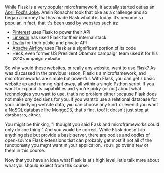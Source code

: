 [//]: # (https://web.archive.org/web/20110904053655/http://denied.immersedcode.org/)
[//]: # (https://www.quora.com/What-challenges-has-Pinterest-encountered-with-Flask?share=1)
[//]: # (https://www.quora.com/What-is-the-largest-site-created-using-Flask?share=1)

While Flask is a very popular microframework, it actually started out as an <a href="https://web.archive.org/web/20110904053655/http://denied.immersedcode.org/" target="_blank">April Fool's Joke</a>. Armin Ronacher took that joke as a challenge and so began a journey that has made Flask what it is today. It's become so popular, in fact, that it's been used by websites such as:

- <a href="https://www.pinterest.com/" target="_blank">Pinterest</a> uses Flask to power their API
- <a href="https://www.linkedin.com/" target="_blank">LinkedIn</a> has used Flask for their internal stack
- <a href="https://www.twilio.com/" target="_blank">Twilio</a> for their public and private API
- <a href="https://airflow.apache.org/" target="_blank">Apache Airflow</a> uses Flask as a significant portion of its code
- Heck, even former US President Obama's campaign team used it for his 2012 campaign website


[//]: # (Lyft's backend? Patreon?)


So why would these websites, or really any website, want to use Flask? As was discussed in the previous lesson, Flask is a microframework, and microframeworks are simple but powerful. With Flask, you can get a basic website up and running *right away*, all within a single Python script. If you want to expand its capabilities and you're picky (or not) about what technologies you want to use, that's no problem either because Flask does not make *any* decisions for you. If you want to use a relational database for your underlying website data, you can choose any kind, or even if you want a NoSQL database like MongoDB, that's fine, too! It doesn't just stop at databases, either.

You might be thinking, "I thought you said Flask and microframeworks could only do one thing!" And you would be correct. While Flask doesn't do anything else but provide a basic server, there are oodles and oodles of open-source Flask extensions that can probably get most if not all of the functionality you might want in your application. You'll go over a few of them in this course.

Now that you have an idea what Flask is at a high level, let's talk more about what you should expect from this course.